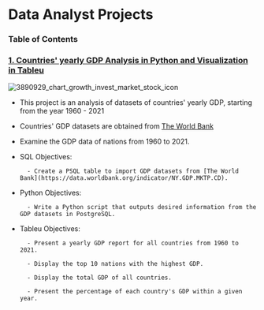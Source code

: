# Data Analyst Projects
### Table of Contents

### [1. Countries' yearly GDP Analysis in Python and Visualization in Tableu ](https://github.com/John-Rivero/Data-Analyst-Portfolio/tree/main/Coutries'%20Yearly%20GDP%201960-2021)
![3890929_chart_growth_invest_market_stock_icon](https://user-images.githubusercontent.com/81208412/215166455-345259af-2eb7-4eb7-9f34-ff630497fef8.png)
- This project is an analysis of datasets of countries' yearly GDP, starting from the year 1960 - 2021

- Countries' GDP datasets are obtained from [The World Bank](https://data.worldbank.org/indicator/NY.GDP.MKTP.CD)
- Examine the GDP data of nations from 1960 to 2021.

- SQL Objectives:

        - Create a PSQL table to import GDP datasets from [The World Bank](https://data.worldbank.org/indicator/NY.GDP.MKTP.CD).

- Python Objectives:

        - Write a Python script that outputs desired information from the GDP datasets in PostgreSQL.
        
- Tableu Objectives:
        
        - Present a yearly GDP report for all countries from 1960 to 2021.
        
        - Display the top 10 nations with the highest GDP.
            
        - Display the total GDP of all countries.
        
        - Present the percentage of each country's GDP within a given year.
